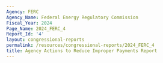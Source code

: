 ```yaml
---
Agency: FERC
Agency_Name: Federal Energy Regulatory Commission
Fiscal_Year: 2024
Page_Name: 2024_FERC_4
Report_Id: '4'
layout: congressional-reports
permalink: /resources/congressional-reports/2024_FERC_4
title: Agency Actions to Reduce Improper Payments Report
---
```


